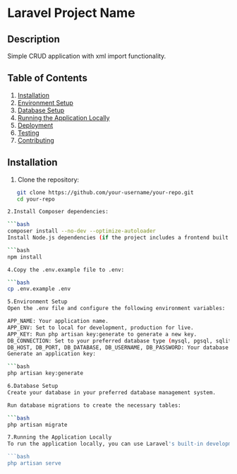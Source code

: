 # Laravel Project Name

## Description
Simple CRUD application with xml import functionality.

## Table of Contents
1. [Installation](#installation)
2. [Environment Setup](#environment-setup)
3. [Database Setup](#database-setup)
4. [Running the Application Locally](#running-the-application-locally)
5. [Deployment](#deployment)
6. [Testing](#testing)
7. [Contributing](#contributing)

## Installation

1. Clone the repository:

```bash
   git clone https://github.com/your-username/your-repo.git
   cd your-repo

2.Install Composer dependencies:

```bash
composer install --no-dev --optimize-autoloader
Install Node.js dependencies (if the project includes a frontend built with Laravel Mix):

```bash
npm install

4.Copy the .env.example file to .env:

```bash
cp .env.example .env

5.Environment Setup
Open the .env file and configure the following environment variables:

APP_NAME: Your application name.
APP_ENV: Set to local for development, production for live.
APP_KEY: Run php artisan key:generate to generate a new key.
DB_CONNECTION: Set to your preferred database type (mysql, pgsql, sqlite, etc.).
DB_HOST, DB_PORT, DB_DATABASE, DB_USERNAME, DB_PASSWORD: Your database connection credentials.
Generate an application key:

```bash
php artisan key:generate

6.Database Setup
Create your database in your preferred database management system.

Run database migrations to create the necessary tables:

```bash
php artisan migrate

7.Running the Application Locally
To run the application locally, you can use Laravel's built-in development server:

```bash
php artisan serve
